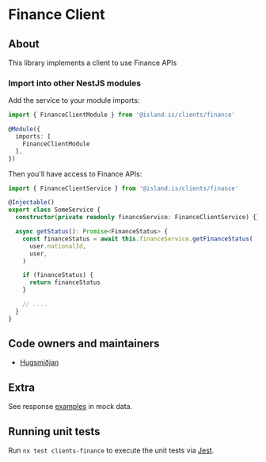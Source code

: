 # Finance Client

## About

This library implements a client to use Finance APIs

### Import into other NestJS modules

Add the service to your module imports:

```typescript
import { FinanceClientModule } from '@island.is/clients/finance'

@Module({
  imports: [
    FinanceClientModule
  ],
})
```

Then you'll have access to Finance APIs:

```typescript
import { FinanceClientService } from '@island.is/clients/finance'

@Injectable()
export class SomeService {
  constructor(private readonly financeService: FinanceClientService) {}

  async getStatus(): Promise<FinanceStatus> {
    const financeStatus = await this.financeService.getFinanceStatus(
      user.nationalId,
      user,
    )

    if (financeStatus) {
      return financeStatus
    }

    // ....
  }
}
```

## Code owners and maintainers

- [Hugsmiðjan](https://github.com/orgs/island-is/teams/hugsmidjan)

## Extra

See response [examples](/libs/api/mocks/src/domains/finance/index.ts) in mock data.

## Running unit tests

Run `nx test clients-finance` to execute the unit tests via [Jest](https://jestjs.io).
